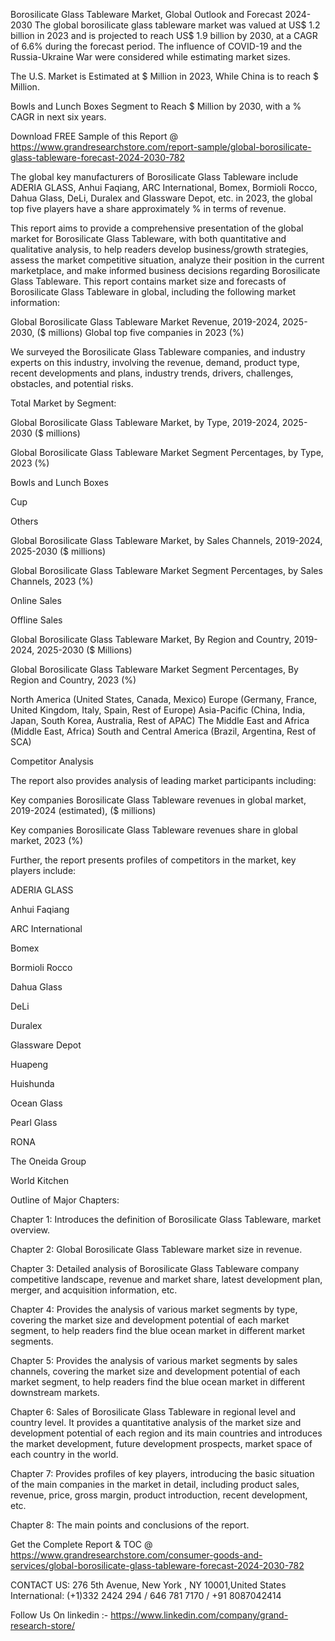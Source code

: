 Borosilicate Glass Tableware Market, Global Outlook and Forecast 2024-2030
The global borosilicate glass tableware market was valued at US$ 1.2 billion in 2023 and is projected to reach US$ 1.9 billion by 2030, at a CAGR of 6.6% during the forecast period. The influence of COVID-19 and the Russia-Ukraine War were considered while estimating market sizes.

The U.S. Market is Estimated at $ Million in 2023, While China is to reach $ Million.

Bowls and Lunch Boxes Segment to Reach $ Million by 2030, with a % CAGR in next six years.

Download FREE Sample of this Report @ https://www.grandresearchstore.com/report-sample/global-borosilicate-glass-tableware-forecast-2024-2030-782

The global key manufacturers of Borosilicate Glass Tableware include ADERIA GLASS, Anhui Faqiang, ARC International, Bomex, Bormioli Rocco, Dahua Glass, DeLi, Duralex and Glassware Depot, etc. in 2023, the global top five players have a share approximately % in terms of revenue.

This report aims to provide a comprehensive presentation of the global market for Borosilicate Glass Tableware, with both quantitative and qualitative analysis, to help readers develop business/growth strategies, assess the market competitive situation, analyze their position in the current marketplace, and make informed business decisions regarding Borosilicate Glass Tableware. This report contains market size and forecasts of Borosilicate Glass Tableware in global, including the following market information:

Global Borosilicate Glass Tableware Market Revenue, 2019-2024, 2025-2030, ($ millions)
Global top five companies in 2023 (%)

We surveyed the Borosilicate Glass Tableware companies, and industry experts on this industry, involving the revenue, demand, product type, recent developments and plans, industry trends, drivers, challenges, obstacles, and potential risks.

Total Market by Segment:

Global Borosilicate Glass Tableware Market, by Type, 2019-2024, 2025-2030 ($ millions)

Global Borosilicate Glass Tableware Market Segment Percentages, by Type, 2023 (%)

Bowls and Lunch Boxes

Cup

Others

Global Borosilicate Glass Tableware Market, by Sales Channels, 2019-2024, 2025-2030 ($ millions)

Global Borosilicate Glass Tableware Market Segment Percentages, by Sales Channels, 2023 (%)

Online Sales

Offline Sales

Global Borosilicate Glass Tableware Market, By Region and Country, 2019-2024, 2025-2030 ($ Millions)

Global Borosilicate Glass Tableware Market Segment Percentages, By Region and Country, 2023 (%)

North America (United States, Canada, Mexico)
Europe (Germany, France, United Kingdom, Italy, Spain, Rest of Europe)
Asia-Pacific (China, India, Japan, South Korea, Australia, Rest of APAC)
The Middle East and Africa (Middle East, Africa)
South and Central America (Brazil, Argentina, Rest of SCA)

Competitor Analysis

The report also provides analysis of leading market participants including:

Key companies Borosilicate Glass Tableware revenues in global market, 2019-2024 (estimated), ($ millions)

Key companies Borosilicate Glass Tableware revenues share in global market, 2023 (%)

Further, the report presents profiles of competitors in the market, key players include:

ADERIA GLASS

Anhui Faqiang

ARC International

Bomex

Bormioli Rocco

Dahua Glass

DeLi

Duralex

Glassware Depot

Huapeng

Huishunda

Ocean Glass

Pearl Glass

RONA

The Oneida Group

World Kitchen

Outline of Major Chapters:

Chapter 1: Introduces the definition of Borosilicate Glass Tableware, market overview.

Chapter 2: Global Borosilicate Glass Tableware market size in revenue.

Chapter 3: Detailed analysis of Borosilicate Glass Tableware company competitive landscape, revenue and market share, latest development plan, merger, and acquisition information, etc.

Chapter 4: Provides the analysis of various market segments by type, covering the market size and development potential of each market segment, to help readers find the blue ocean market in different market segments.

Chapter 5: Provides the analysis of various market segments by sales channels, covering the market size and development potential of each market segment, to help readers find the blue ocean market in different downstream markets.

Chapter 6: Sales of Borosilicate Glass Tableware in regional level and country level. It provides a quantitative analysis of the market size and development potential of each region and its main countries and introduces the market development, future development prospects, market space of each country in the world.

Chapter 7: Provides profiles of key players, introducing the basic situation of the main companies in the market in detail, including product sales, revenue, price, gross margin, product introduction, recent development, etc.

Chapter 8: The main points and conclusions of the report.

Get the Complete Report & TOC @ https://www.grandresearchstore.com/consumer-goods-and-services/global-borosilicate-glass-tableware-forecast-2024-2030-782

CONTACT US:
276 5th Avenue, New York , NY 10001,United States
International: (+1)332 2424 294 / 646 781 7170 / +91 8087042414

Follow Us On linkedin :- https://www.linkedin.com/company/grand-research-store/
